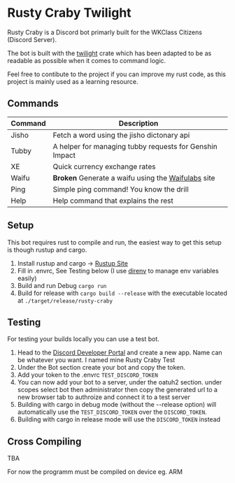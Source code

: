 # Rusty Craby Twilight

Rusty Craby is a Discord bot primarly built for the WKClass Citizens (Discord Server).

The bot is built with the [twilight](https://github.com/twilight-rs/twilight) crate which has been adapted to be as readable as possible when it comes to command logic.

Feel free to contibute to the project if you can improve my rust code, as this project is mainly used as a learning resource.

## Commands

| Command | Description                                                                    |
| ------- | ------------------------------------------------------------------------------ |
| Jisho   | Fetch a word using the jisho dictonary api                                     |
| Tubby   | A helper for managing tubby requests for Genshin Impact                        |
| XE      | Quick currency exchange rates                                                  |
| Waifu   | **Broken** Generate a waifu using the [Waifulabs](https://waifulabs.com/) site |
| Ping    | Simple ping command! You know the drill                                        |
| Help    | Help command that explains the rest                                            |

## Setup

This bot requires rust to compile and run, the easiest way to get this setup is though rustup and cargo.

1. Install rustup and cargo -> [Rustup Site](https://rustup.rs/)
2. Fill in .envrc, See Testing below (I use [direnv](https://github.com/direnv/direnv) to manage env variables easily)
3. Build and run Debug `cargo run`
4. Build for release with `cargo build --release` with the executable located at `./target/release/rusty-craby`

## Testing

For testing your builds locally you can use a test bot.

1. Head to the [Discord Developer Portal](https://discordapp.com/developers/) and create a new app. Name can be whatever you want. I named mine Rusty Craby Test
2. Under the Bot section create your bot and copy the token.
3. Add your token to the .envrc `TEST_DISCORD_TOKEN`
4. You can now add your bot to a server, under the oatuh2 section. under scopes select bot then administrator then copy the generated url to a new browser tab to authroize and connect it to a test server
5. Building with cargo in debug mode (without the --release option) will automatically use the `TEST_DISCORD_TOKEN` over the `DISCORD_TOKEN`.
6. Building with cargo in release mode will use the `DISCORD_TOKEN` instead

## Cross Compiling

TBA

For now the programm must be compiled on device eg. ARM
